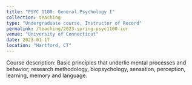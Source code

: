 ```yaml
---
title: "PSYC 1100: General Psychology I"
collection: teaching
type: "Undergraduate course, Instructor of Record"
permalink: /teaching/2023-spring-psyc1100-ior
venue: "University of Connecticut"
date: 2023-01-17
location: "Hartford, CT"
---
```


Course description: Basic principles that underlie mental processes and behavior; research methodology, biopsychology, sensation, perception, learning, memory and language.
